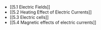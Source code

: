- [[5.1 Electric Fields]]
- [[5.2 Heating Effect of Electric Currents]]
- [[5.3 Electric cells]]
- [[5.4 Magnetic effects of electric currents]]